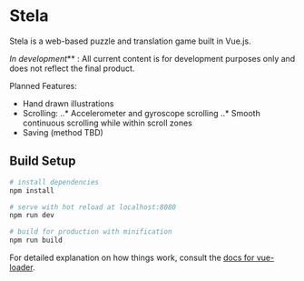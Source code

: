 # Stela

Stela is a web-based puzzle and translation game built in Vue.js.

_In development_** : All current content is for development purposes only and does not reflect the final product.

Planned Features:
* Hand drawn illustrations
* Scrolling:
..* Accelerometer and gyroscope scrolling
..* Smooth continuous scrolling while within scroll zones
* Saving (method TBD)

## Build Setup

``` bash
# install dependencies
npm install

# serve with hot reload at localhost:8080
npm run dev

# build for production with minification
npm run build
```

For detailed explanation on how things work, consult the [docs for vue-loader](http://vuejs.github.io/vue-loader).
